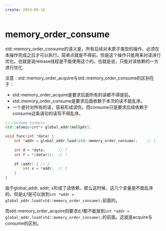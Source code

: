 ```yaml
---
create: 2024-09-16
---
```

# memory_order_consume

std::memory_order_consume的语义是，所有后续对本原子类型的操作，必须在本操作完成之后才可以执行。简单点就是不得前。但是这个操作只能用来对读进行优化。也就是说release线程是不能使用这个的。也就是说，只能对读依赖的一方进行优化.

注意：std::memory_order_acquire与std::memory_order_consume的区别在于：

* std::memory_order_acquire是要求后面所有的读都不得提前。
* std::memory_order_consume是要求后面依赖于本次的读不能乱序。 
* 一个是针对所有的读，容易形成误伤。而consume只是要求后续依赖于consume这条语句的读写不得乱序。

```C++
// consume example
std::atomic<int*> global_addr{nullptr};

void func(int *data) {
    int *addr = global_addr.load(std::memory_order_consume);	// 1
    
    int d = *data;		// ?
    int f = *(data+1);	// ?
    
    if (addr) {	// 2
        int x = *addr;	// 3
    }
}
```

由于global_addr, addr, x形成了读依赖，那么这时候，这几个变量是不能乱序的。但是d,f是可以放到`int *addr = global_addr.load(std::memory_order_consume);`前面的。

而std::memory_order_acquire则要求d,f都不能放到`int *addr = global_addr.load(std::memory_order_consume);`的前面。这就是acquire与consume的区别。